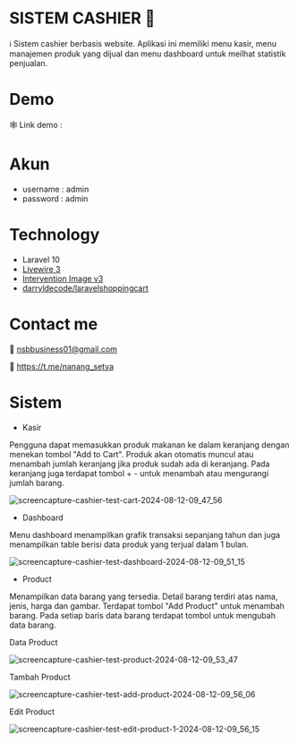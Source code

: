 # SISTEM CASHIER 🏪
ℹ️ Sistem cashier berbasis website. Aplikasi ini memiliki menu kasir, menu manajemen produk yang dijual dan menu dashboard untuk meilhat statistik penjualan.

# Demo
🕸️ Link demo :

# Akun 
- username : admin
- password : admin

# Technology
- Laravel 10
- [Livewire 3](https://livewire.laravel.com/docs/quickstart)
- [Intervention Image v3](https://image.intervention.io/v3)
- [darryldecode/laravelshoppingcart](https://github.com/darryldecode/laravelshoppingcart)

# Contact me
📧 nsbbusiness01@gmail.com

💬 https://t.me/nanang_setya

# Sistem

- Kasir

Pengguna dapat memasukkan produk makanan ke dalam keranjang dengan menekan tombol "Add to Cart". Produk akan otomatis muncul atau menambah jumlah keranjang jika produk sudah ada di keranjang. Pada keranjang juga terdapat tombol + - untuk menambah atau mengurangi jumlah barang.

![screencapture-cashier-test-cart-2024-08-12-09_47_56](https://github.com/user-attachments/assets/094852a8-595b-4f0e-ae29-692d14cba9d7)

- Dashboard

Menu dashboard menampilkan grafik transaksi sepanjang tahun dan juga menampilkan table berisi data produk yang terjual dalam 1 bulan.

![screencapture-cashier-test-dashboard-2024-08-12-09_51_15](https://github.com/user-attachments/assets/67514c9b-65f1-4c68-af2b-1d95026491f7)

- Product

Menampilkan data barang yang tersedia. Detail barang terdiri atas nama, jenis, harga dan gambar. Terdapat tombol "Add Product" untuk menambah barang. Pada setiap baris data barang terdapat tombol untuk mengubah data barang.

Data Product

![screencapture-cashier-test-product-2024-08-12-09_53_47](https://github.com/user-attachments/assets/bfe8ee00-c3f1-4d62-83c2-255899d21b5f)

Tambah Product

![screencapture-cashier-test-add-product-2024-08-12-09_56_06](https://github.com/user-attachments/assets/7a80b563-60f5-4a37-8161-befb94a67b55)

Edit Product

![screencapture-cashier-test-edit-product-1-2024-08-12-09_56_15](https://github.com/user-attachments/assets/dbddc44c-2de3-4b7d-878c-3fc1898ae840)